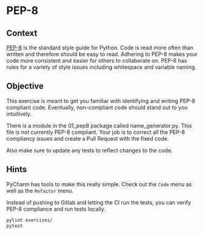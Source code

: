 # PEP-8

## Context

[PEP-8](https://www.python.org/dev/peps/pep-0008/) is the standard style guide for Python. Code is read more often than written and therefore should be easy to read. Adhering to PEP-8 makes your code more consistent and easier for others to collaborate on. PEP-8 has rules for a variety of style issues including whitespace and variable naming.

## Objective

This exercise is meant to get you familiar with identifying and writing PEP-8 compliant code. Eventually, non-compliant code should stand out to you intuitively.

There is a module in the 01_pep8 package called name_generator.py. This file is not currently PEP-8 compliant. Your job is to correct all the PEP-8 compliancy issues and create a Pull Request with the fixed code.

Also make sure to update any tests to reflect changes to the code.

## Hints

PyCharm has tools to make this really simple. Check out the `Code` menu as well as the `Refactor` menu.

Instead of pushing to Gitlab and letting the CI run the tests, you can verify PEP-8 compliance and run tests locally.

```bash
pylint exercises/
pytest
```